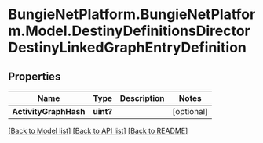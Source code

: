 # BungieNetPlatform.BungieNetPlatform.Model.DestinyDefinitionsDirectorDestinyLinkedGraphEntryDefinition
## Properties

Name | Type | Description | Notes
------------ | ------------- | ------------- | -------------
**ActivityGraphHash** | **uint?** |  | [optional] 

[[Back to Model list]](../README.md#documentation-for-models) [[Back to API list]](../README.md#documentation-for-api-endpoints) [[Back to README]](../README.md)

